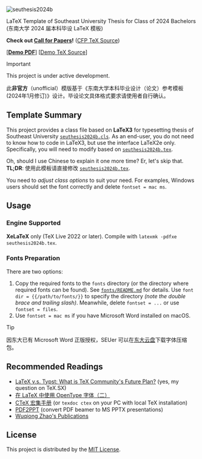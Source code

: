 ![seuthesis2024b](https://teddy-van-jerry.github.io/seuthesis2024b-cfp/seuthesis2024b-banner-thin.png)

LaTeX Template of Southeast University Thesis for Class of 2024 Bachelors (东南大学 2024 届本科毕设 LaTeX 模板)

**Check out [Call for Papers](https://teddy-van-jerry.github.io/seuthesis2024b-cfp/seuthesis2024b-cfp.pdf)!** ([CFP TeX Source](https://github.com/Teddy-van-Jerry/seuthesis2024b-cfp))

[[**Demo PDF**](https://teddy-van-jerry.github.io/seuthesis2024b/seuthesis2024b.pdf)] [[Demo TeX Source](seuthesis2024b.tex)]

> [!IMPORTANT]
> This project is under active development.
>
> 此**非官方**（unofficial）模版基于《东南大学本科毕业设计（论文）参考模板 (2024年1月修订)》设计。毕设论文具体格式要求请使用者自行确认。

## Template Summary
This project provides a class file based on **LaTeX3** for typesetting thesis of Southeast University [`seuthesis2024b.cls`](seuthesis2024b.cls).
As an end-user, you do not need to know how to code in LaTeX3,
but use the interface LaTeX2e only.
Specifically, you will need to modify based on [`seuthesis2024b.tex`](seuthesis2024b.tex).

Oh, should I use Chinese to explain it one more time? Er, let's skip that. **TL;DR**:
使用此模板请直接修改 [`seuthesis2024b.tex`](seuthesis2024b.tex).

You need to *adjust class options* to suit your need.
For examples, Windows users should set the font correctly and delete `fontset = mac ms`.

## Usage
### Engine Supported
**XeLaTeX** only (TeX Live 2022 or later).
Compile with `latexmk -pdfxe seuthesis2024b.tex`.

### Fonts Preparation
There are two options:
1. Copy the required fonts to the `fonts` directory (or the directory where required fonts can be found). See [`fonts/README.md`](fonts/README.md) for details. Use `font dir = {{/path/to/fonts/}}` to specify the directory *(note the double brace and trailing slash)*. Meanwhile, delete `fontset = ...` or use `fontset = files`.
2. Use `fontset = mac ms` if you have Microsoft Word installed on macOS.

> [!TIP]
> 因东大已有 Microsoft Word 正版授权，SEUer 可以在[东大云盘](https://pan.seu.edu.cn:443/link/687E9269EFC00E2E6FCE197A311D7F03)下载字体压缩包。

## Recommended Readings
- [LaTeX v.s. Typst: What is TeX Community's Future Plan?](https://tex.stackexchange.com/q/705199/234654) (yes, my question on TeX.SX)
- [在 LaTeX 中使用 OpenType 字体（二）](https://stone-zeng.site/2019-07-06-use-opentype-fonts-ii)
- [CTeX 宏集手册](https://mirrors.ctan.org/language/chinese/ctex/ctex.pdf) (or `texdoc ctex` on your PC with local TeX installation)
- [PDF2PPT](https://github.com/Teddy-van-Jerry/pdf2ppt) (convert PDF beamer to MS PPTX presentations)
- [Wuqiong Zhao's Publications](https://wqzhao.org/publications)

## License
This project is distributed by the [MIT License](LICENSE).
